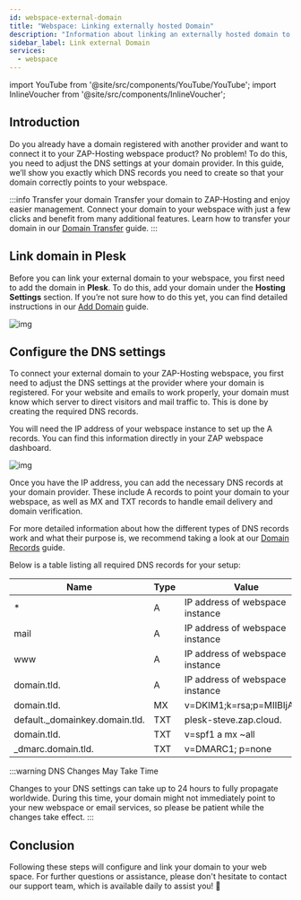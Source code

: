 ```yaml
---
id: webspace-external-domain
title: "Webspace: Linking externally hosted Domain"
description: "Information about linking an externally hosted domain to your Webspace product from ZAP-Hosting"
sidebar_label: Link external Domain
services:
  - webspace
---
```


import YouTube from '@site/src/components/YouTube/YouTube';
import InlineVoucher from '@site/src/components/InlineVoucher';



## Introduction

Do you already have a domain registered with another provider and want to connect it to your ZAP-Hosting webspace product? No problem! To do this, you need to adjust the DNS settings at your domain provider. In this guide, we’ll show you exactly which DNS records you need to create so that your domain correctly points to your webspace.

:::info Transfer your domain
Transfer your domain to ZAP-Hosting and enjoy easier management. Connect your domain to your webspace with just a few clicks and benefit from many additional features. Learn how to transfer your domain in our [Domain Transfer](domain-transfer.md) guide.
:::

<InlineVoucher />



## Link domain in Plesk

Before you can link your external domain to your webspace, you first need to add the domain in **Plesk**. To do this, add your domain under the **Hosting Settings** section. If you’re not sure how to do this yet, you can find detailed instructions in our [Add Domain](https://zap-hosting.com/guides/docs/webspace-adddomain) guide.

![img](https://screensaver01.zap-hosting.com/index.php/s/Kx7KDPEk3t6Tcbd/download)



## Configure the DNS settings

To connect your external domain to your ZAP-Hosting webspace, you first need to adjust the DNS settings at the provider where your domain is registered. For your website and emails to work properly, your domain must know which server to direct visitors and mail traffic to. This is done by creating the required DNS records.

You will need the IP address of your webspace instance to set up the A records. You can find this information directly in your ZAP webspace dashboard. 

![img](https://screensaver01.zap-hosting.com/index.php/s/DzpqenW4FwP6fbf/download)

Once you have the IP address, you can add the necessary DNS records at your domain provider. These include A records to point your domain to your webspace, as well as MX and TXT records to handle email delivery and domain verification.

For more detailed information about how the different types of DNS records work and what their purpose is, we recommend taking a look at our [Domain Records](domain-records.md) guide.

Below is a table listing all required DNS records for your setup:

| Name                           | Type | Value                           | TTL  | Prio |
| ------------------------------ | ---- | ------------------------------- | ---- | ---- |
| *                              | A    | IP address of webspace instance | 3600 | 0    |
| mail                           | A    | IP address of webspace instance | 3600 | 0    |
| www                            | A    | IP address of webspace instance | 3600 | 0    |
| domain.tld.                    | A    | IP address of webspace instance | 3600 | 0    |
| domain.tld.                    | MX   | v=DKIM1;k=rsa;p=MIIBIjA......   | 3600 | 10   |
| default._domainkey.domain.tld. | TXT  | plesk-steve.zap.cloud.          | 3600 | 0    |
| domain.tld.                    | TXT  | v=spf1 a mx ~all                | 3600 | 0    |
| _dmarc.domain.tld.             | TXT  | v=DMARC1; p=none                | 3600 | 0    |

:::warning DNS Changes May Take Time

Changes to your DNS settings can take up to 24 hours to fully propagate worldwide. During this time, your domain might not immediately point to your new webspace or email services, so please be patient while the changes take effect.
:::




## Conclusion
Following these steps will configure and link your domain to your web space.  For further questions or assistance, please don't hesitate to contact our support team, which is available daily to assist you! 🙂


<InlineVoucher />
